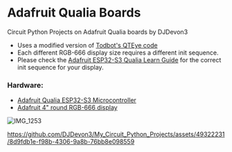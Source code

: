 # Adafruit Qualia Boards
Circuit Python Projects on Adafruit Qualia boards by DJDevon3

- Uses a modified version of [Todbot's QTEye code](https://github.com/todbot/circuitpython-tricks/tree/main/larger-tricks/eyeballs)
- Each different RGB-666 display size requires a different init sequence.
- Please check the [Adafruit ESP32-S3 Qualia Learn Guide](https://learn.adafruit.com/adafruit-qualia-esp32-s3-for-rgb666-displays) for the correct init sequence for your display.

### Hardware:
- [Adafruit Qualia ESP32-S3 Microcontroller](https://www.adafruit.com/product/5800)
- [Adafruit 4" round RGB-666 display](https://www.adafruit.com/product/5793)

![IMG_1253](https://github.com/DJDevon3/My_Circuit_Python_Projects/assets/49322231/d01fb2cf-7b7d-4c68-867a-9614732c275d)

https://github.com/DJDevon3/My_Circuit_Python_Projects/assets/49322231/8d9fdb1e-f98b-4306-9a8b-76bb8e098559

